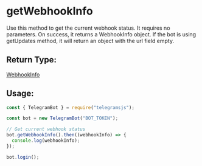 # getWebhookInfo

Use this method to get the current webhook status. It requires no parameters. On success, it returns a WebhookInfo object. If the bot is using getUpdates method, it will return an object with the url field empty.

## Return Type:

[WebhookInfo](https://core.telegram.org/bots/api#webhookinfo)

## Usage:

```javascript
const { TelegramBot } = require("telegramsjs");

const bot = new TelegramBot("BOT_TOKEN");

// Get current webhook status
bot.getWebhookInfo().then((webhookInfo) => {
  console.log(webhookInfo);
});

bot.login();
```
